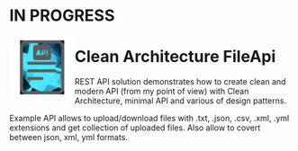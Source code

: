 # IN PROGRESS

 <img align="left" width="116" height="116" src=".\doc\img\fileApi_icon.png" />

# Clean Architecture FileApi
REST API solution demonstrates how to create clean and modern API (from my point of view) with Clean Architecture, minimal API and various of design patterns.

Example API allows to upload/download files with .txt, .json, .csv, .xml, .yml extensions and get collection of uploaded files. Also allow to covert between json, xml, yml formats.
